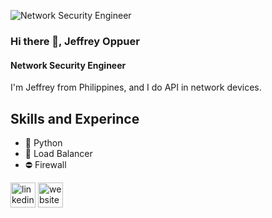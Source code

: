 ![Network Security Engineer](https://dijkstra845412766.files.wordpress.com/2020/07/cropped-bb1e0e5b6cb8983895046f37ff8e1347.png)

### Hi there 👋, Jeffrey Oppuer
#### Network Security Engineer

I'm Jeffrey from Philippines, and I do API in network devices.

## Skills and Experince
* 🐍 Python
* 🔀 Load Balancer
* ⛔ Firewall

[<img src='https://cdn.jsdelivr.net/npm/simple-icons@3.0.1/icons/linkedin.svg' alt='linkedin' height='40'>](https://www.linkedin.com/in/https://www.linkedin.com/in/jeffrey-oppuer-636478165//)  [<img src='https://cdn.jsdelivr.net/npm/simple-icons@3.0.1/icons/icloud.svg' alt='website' height='40'>](https://wordpress.com/view/dijkstra845412766.wordpress.com)
